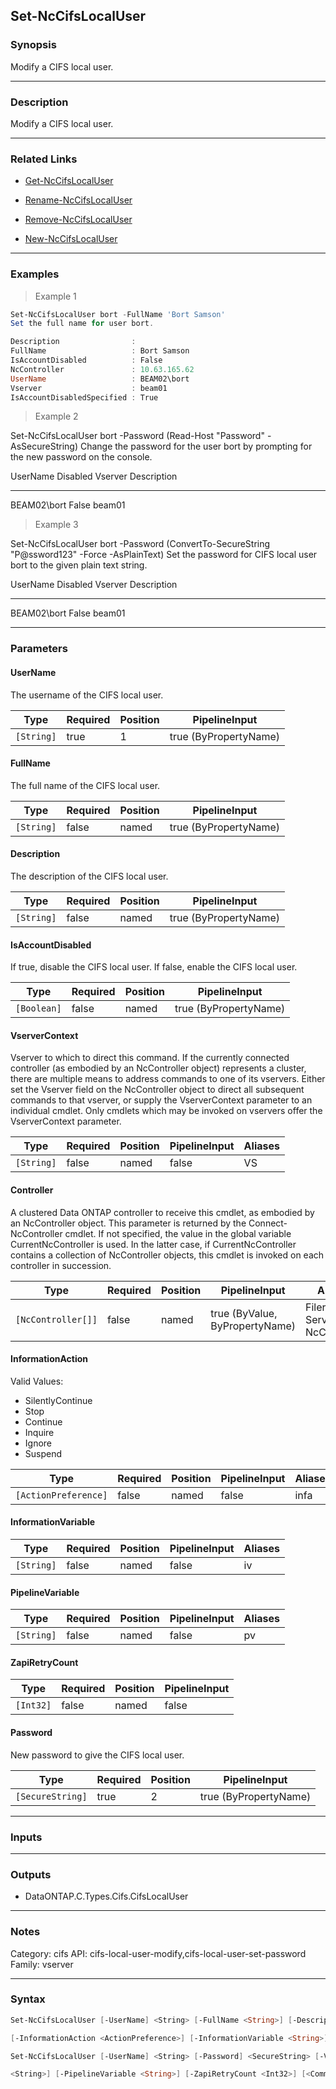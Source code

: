 Set-NcCifsLocalUser
-------------------

### Synopsis
Modify a CIFS local user.

---

### Description

Modify a CIFS local user.

---

### Related Links
* [Get-NcCifsLocalUser](Get-NcCifsLocalUser)

* [Rename-NcCifsLocalUser](Rename-NcCifsLocalUser)

* [Remove-NcCifsLocalUser](Remove-NcCifsLocalUser)

* [New-NcCifsLocalUser](New-NcCifsLocalUser)

---

### Examples
> Example 1

```PowerShell
Set-NcCifsLocalUser bort -FullName 'Bort Samson'
Set the full name for user bort.

Description                :
FullName                   : Bort Samson
IsAccountDisabled          : False
NcController               : 10.63.165.62
UserName                   : BEAM02\bort
Vserver                    : beam01
IsAccountDisabledSpecified : True

```
> Example 2

Set-NcCifsLocalUser bort -Password (Read-Host "Password" -AsSecureString)
Change the password for the user bort by prompting for the new password on the console.

UserName                             Disabled  Vserver                  Description
--------                             --------  -------                  -----------
BEAM02\bort                           False    beam01

> Example 3

Set-NcCifsLocalUser bort -Password (ConvertTo-SecureString "P@ssword123" -Force -AsPlainText)
Set the password for CIFS local user bort to the given plain text string.

UserName                             Disabled  Vserver                  Description
--------                             --------  -------                  -----------
BEAM02\bort                           False    beam01

---

### Parameters
#### **UserName**
The username of the CIFS local user.

|Type      |Required|Position|PipelineInput        |
|----------|--------|--------|---------------------|
|`[String]`|true    |1       |true (ByPropertyName)|

#### **FullName**
The full name of the CIFS local user.

|Type      |Required|Position|PipelineInput        |
|----------|--------|--------|---------------------|
|`[String]`|false   |named   |true (ByPropertyName)|

#### **Description**
The description of the CIFS local user.

|Type      |Required|Position|PipelineInput        |
|----------|--------|--------|---------------------|
|`[String]`|false   |named   |true (ByPropertyName)|

#### **IsAccountDisabled**
If true, disable the CIFS local user.  If false, enable the CIFS local user.

|Type       |Required|Position|PipelineInput        |
|-----------|--------|--------|---------------------|
|`[Boolean]`|false   |named   |true (ByPropertyName)|

#### **VserverContext**
Vserver to which to direct this command.  If the currently connected controller (as embodied by an NcController object) represents a cluster, there are multiple means to address commands to one of its vservers.  Either set the Vserver field on the NcController object to direct all subsequent commands to that vserver, or supply the VserverContext parameter to an individual cmdlet.  Only cmdlets which may be invoked on vservers offer the VserverContext parameter.

|Type      |Required|Position|PipelineInput|Aliases|
|----------|--------|--------|-------------|-------|
|`[String]`|false   |named   |false        |VS     |

#### **Controller**
A clustered Data ONTAP controller to receive this cmdlet, as embodied by an NcController object.  This parameter is returned by the Connect-NcController cmdlet.  If not specified, the value in the global variable CurrentNcController is used.  In the latter case, if CurrentNcController contains a collection of NcController objects, this cmdlet is invoked on each controller in succession.

|Type              |Required|Position|PipelineInput                 |Aliases                          |
|------------------|--------|--------|------------------------------|---------------------------------|
|`[NcController[]]`|false   |named   |true (ByValue, ByPropertyName)|Filer<br/>Server<br/>NcController|

#### **InformationAction**

Valid Values:

* SilentlyContinue
* Stop
* Continue
* Inquire
* Ignore
* Suspend

|Type                |Required|Position|PipelineInput|Aliases|
|--------------------|--------|--------|-------------|-------|
|`[ActionPreference]`|false   |named   |false        |infa   |

#### **InformationVariable**

|Type      |Required|Position|PipelineInput|Aliases|
|----------|--------|--------|-------------|-------|
|`[String]`|false   |named   |false        |iv     |

#### **PipelineVariable**

|Type      |Required|Position|PipelineInput|Aliases|
|----------|--------|--------|-------------|-------|
|`[String]`|false   |named   |false        |pv     |

#### **ZapiRetryCount**

|Type     |Required|Position|PipelineInput|
|---------|--------|--------|-------------|
|`[Int32]`|false   |named   |false        |

#### **Password**
New password to give the CIFS local user.

|Type            |Required|Position|PipelineInput        |
|----------------|--------|--------|---------------------|
|`[SecureString]`|true    |2       |true (ByPropertyName)|

---

### Inputs

---

### Outputs
* DataONTAP.C.Types.Cifs.CifsLocalUser

---

### Notes
Category: cifs
API: cifs-local-user-modify,cifs-local-user-set-password
Family: vserver

---

### Syntax
```PowerShell
Set-NcCifsLocalUser [-UserName] <String> [-FullName <String>] [-Description <String>] [-IsAccountDisabled <Boolean>] [-VserverContext <String>] [-Controller <NcController[]>] 
```
```PowerShell
[-InformationAction <ActionPreference>] [-InformationVariable <String>] [-PipelineVariable <String>] [-ZapiRetryCount <Int32>] [<CommonParameters>]
```
```PowerShell
Set-NcCifsLocalUser [-UserName] <String> [-Password] <SecureString> [-VserverContext <String>] [-Controller <NcController[]>] [-InformationAction <ActionPreference>] [-InformationVariable 
```
```PowerShell
<String>] [-PipelineVariable <String>] [-ZapiRetryCount <Int32>] [<CommonParameters>]
```
